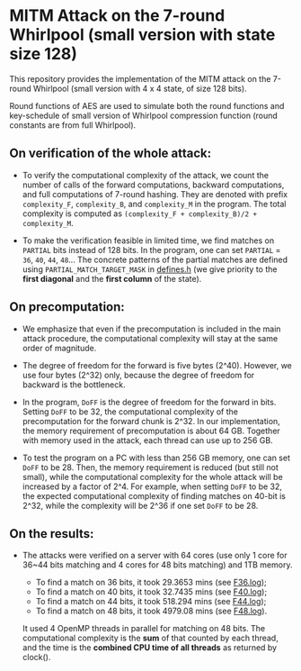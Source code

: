 # MITM Attack on the 7-round Whirlpool (small version with state size 128)

This repository provides the implementation of the MITM attack on the 7-round Whirlpool 
(small version with 4 x 4 state, of size 128 bits).

Round functions of AES are used to simulate both the round functions and key-schedule of 
small version of Whirlpool compression function (round constants are from full Whirlpool).

## On verification of the whole attack:

* To verify the computational complexity of the attack, we count the number of calls of the forward computations, backward computations, and full computations of 7-round hashing. They are denoted with prefix `complexity_F`, `complexity_B`, and `complexity_M` in the program. The total complexity is computed as `(complexity_F + complexity_B)/2 + complexity_M`.

* To make the verification feasible in limited time, we find matches on `PARTIAL` bits instead of 128 bits. In the program, one can set `PARTIAL` = `36`, `40`, `44`, `48`... The concrete patterns of the partial matches are defined using `PARTIAL_MATCH_TARGET_MASK` in [defines.h](https://github.com/MITM-AES-like-Hashing/Whirlpool_7R/blob/main/defines.h) (we give priority to the **first diagonal** and the **first column** of the state).


## On precomputation:

* We emphasize that even if the precomputation is included in the main attack procedure, the computational 
complexity will stay at the same order of magnitude. 

* The degree of freedom for the forward is five bytes (2^40). However, we use four bytes (2^32) only, because the degree of freedom for backward is the bottleneck. 

* In the program, `DoFF` is the degree of freedom for the forward in bits. Setting `DoFF` to be 32, 
the computational complexity of the precomputation for the forward chunk is 2^32. 
In our implementation, the memory requirement of precomputation is about 64 GB. 
Together with memory used in the attack, each thread can use up to 256 GB.

* To test the program on a PC with less than 256 GB memory, one can set `DoFF` to be 28. Then, the memory requirement is reduced (but still not small), while the computational complexity for the whole attack will be increased by a factor of 2^4. For example,  when setting `DoFF` to be 32, the expected computational complexity of finding matches on 40-bit is 2^32, while the complexity will be 2^36 if one set `DoFF` to be 28.


## On the results:

* The attacks were verified on a server with 64 cores (use only 1 core for 36~44 bits matching and 4 cores for 48 bits matching) and 1TB memory. 
  * To find a match on 36 bits, it took 29.3653 mins (see [F36.log](https://github.com/MITM-AES-like-Hashing/Whirlpool_7R/blob/main/F36.log));
  * To find a match on 40 bits, it took 32.7435 mins (see [F40.log](https://github.com/MITM-AES-like-Hashing/Whirlpool_7R/blob/main/F40.log));
  * To find a match on 44 bits, it took 518.294 mins (see [F44.log](https://github.com/MITM-AES-like-Hashing/Whirlpool_7R/blob/main/F44.log));
  * To find a match on 48 bits, it took 4979.08 mins (see [F48.log](https://github.com/MITM-AES-like-Hashing/Whirlpool_7R/blob/main/F48.log)).
  
  It used 4 OpenMP threads in parallel for matching on 48 bits. 
  The computational complexity is the **sum** of that counted by each thread, 
  and the time is the **combined CPU time of all threads** as returned by clock().
